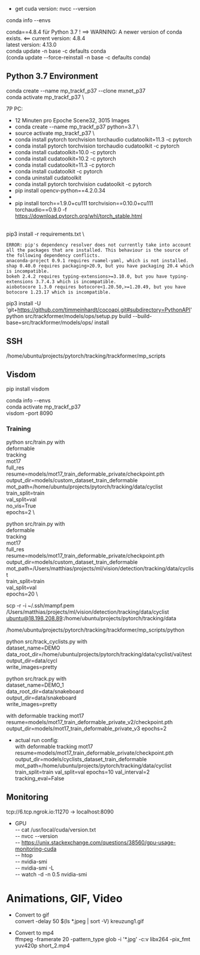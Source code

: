 * get cuda version: nvcc --version

conda info --envs

conda==4.8.4 für Python 3.7 !
==> WARNING: A newer version of conda exists. <==
current version: 4.8.4  
latest version: 4.13.0  
conda update -n base -c defaults conda  
(conda update  --force-reinstall  -n base -c defaults conda)

## Python 3.7 Environment
conda create --name mp_trackf_p37 --clone mxnet_p37 \
conda activate mp_trackf_p37 \

7P PC:
- 12 Minuten pro Epoche Scene32, 3015 Images
- conda create --name mp_trackf_p37  python=3.7 \
- source activate mp_trackf_p37 \
- conda install pytorch torchvision torchaudio cudatoolkit=11.3 -c pytorch
- conda install pytorch torchvision torchaudio cudatoolkit -c pytorch
- conda install cudatoolkit=10.0 -c pytorch
- conda install cudatoolkit=10.2 -c pytorch
- conda install cudatoolkit=11.3 -c pytorch
- conda install cudatoolkit -c pytorch
- conda uninstall cudatoolkit
- conda install pytorch torchvision cudatoolkit  -c pytorch
- pip install opencv-python==4.2.0.34
-
- pip install torch==1.9.0+cu111 torchvision==0.10.0+cu111 torchaudio==0.9.0 -f https://download.pytorch.org/whl/torch_stable.html

 \
pip3 install -r requirements.txt \

```
ERROR: pip's dependency resolver does not currently take into account all the packages that are installed. This behaviour is the source of the following dependency conflicts.
anaconda-project 0.9.1 requires ruamel-yaml, which is not installed.
shap 0.40.0 requires packaging>20.9, but you have packaging 20.4 which is incompatible.
bokeh 2.4.2 requires typing-extensions>=3.10.0, but you have typing-extensions 3.7.4.3 which is incompatible.
aiobotocore 1.3.0 requires botocore<1.20.50,>=1.20.49, but you have botocore 1.23.17 which is incompatible.
```
pip3 install -U 'git+https://github.com/timmeinhardt/cocoapi.git#subdirectory=PythonAPI' \
python src/trackformer/models/ops/setup.py build --build-base=src/trackformer/models/ops/ install

## SSH

/home/ubuntu/projects/pytorch/tracking/trackformer/mp_scripts


## Visdom
pip install visdom

conda info --envs  
conda activate mp_trackf_p37  
visdom -port 8090


### Training
python src/train.py with \
deformable \
tracking \
mot17 \
full_res \
resume=models/mot17_train_deformable_private/checkpoint.pth \
output_dir=models/custom_dataset_train_deformable \
mot_path=/home/ubuntu/projects/pytorch/tracking/data/cyclist \
train_split=train \
val_split=val \
no_vis=True \
epochs=2 \

python src/train.py with \
deformable \
tracking \
mot17 \
full_res \
resume=models/mot17_train_deformable_private/checkpoint.pth \
output_dir=models/custom_dataset_train_deformable \
mot_path=/Users/matthias/projects/ml/vision/detection/tracking/data/cyclist \
train_split=train \
val_split=val \
epochs=20 \




scp -r -i ~/.ssh/mampf.pem /Users/matthias/projects/ml/vision/detection/tracking/data/cyclist ubuntu@18.198.208.89:/home/ubuntu/projects/pytorch/tracking/data


/home/ubuntu/projects/pytorch/tracking/trackformer/mp_scripts/python





python src/track_cyclists.py with \
dataset_name=DEMO \
data_root_dir=/home/ubuntu/projects/pytorch/tracking/data/cyclist/val/test \
output_dir=data/cycl \
write_images=pretty



python src/track.py with \
dataset_name=DEMO_1 \
data_root_dir=data/snakeboard \
output_dir=data/snakeboard \
write_images=pretty


with
deformable
tracking
mot17
resume=models/mot17_train_deformable_private_v2/checkpoint.pth
output_dir=models/mot17_train_deformable_private_v3
epochs=2

- actual run config:  
with
deformable
tracking
mot17
resume=models/mot17_train_deformable_private/checkpoint.pth
output_dir=models/cyclists_dataset_train_deformable
mot_path=/home/ubuntu/projects/pytorch/tracking/data/cyclist
train_split=train
val_split=val
epochs=10
val_interval=2
tracking_eval=False

## Monitoring

tcp://6.tcp.ngrok.io:11270 -> localhost:8090

- GPU  
-- cat /usr/local/cuda/version.txt  
-- nvcc --version  
-- https://unix.stackexchange.com/questions/38560/gpu-usage-monitoring-cuda  
-- htop  
-- nvidia-smi  
-- nvidia-smi -L  
-- watch -d -n 0.5 nvidia-smi

# Animations, GIF, Video
* Convert to gif  
  convert  -delay 50 $(ls *.jpeg | sort -V) kreuzung1.gif

* Convert to mp4  
  ffmpeg -framerate 20 -pattern_type glob -i '*.jpg' -c:v libx264 -pix_fmt yuv420p short_2.mp4

